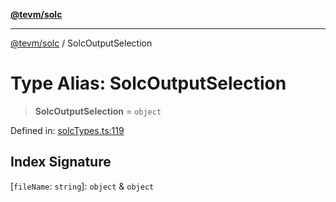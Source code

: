 [**@tevm/solc**](../README.md)

***

[@tevm/solc](../globals.md) / SolcOutputSelection

# Type Alias: SolcOutputSelection

> **SolcOutputSelection** = `object`

Defined in: [solcTypes.ts:119](https://github.com/evmts/compiler/blob/main/packages/solc/src/solcTypes.ts#L119)

## Index Signature

\[`fileName`: `string`\]: `object` & `object`
